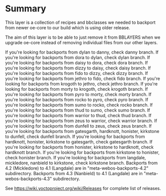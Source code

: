 # Summary

This layer is a collection of recipes and bbclasses we needed to backport
from newer oe-core to our build which is using older release.

The aim of this layer is to be able to just remove it from BBLAYERS when we
upgrade oe-core instead of removing individual files from our other layers.

If you're looking for backports from dylan to danny, check danny branch.
If you're looking for backports from dora to dylan, check dylan branch.
If you're looking for backports from daisy to dora, check dora branch.
If you're looking for backports from dizzy to daisy, check daisy branch.
If you're looking for backports from fido to dizzy, check dizzy branch.
If you're looking for backports from jethro to fido, check fido branch.
If you're looking for backports from krogoth to jethro, check jethro branch.
If you're looking for backports from morty to krogoth, check krogoth branch.
If you're looking for backports from pyro to morty, check morty branch.
If you're looking for backports from rocko to pyro, check pyro branch.
If you're looking for backports from sumo to rocko, check rocko branch.
If you're looking for backports from thud to sumo, check sumo branch.
If you're looking for backports from warrior to thud, check thud branch.
If you're looking for backports from zeus to warrior, check warrior branch.
If you're looking for backports from dunfell to zeus, check zeus branch.
If you're looking for backports from gatesgarth, hardknott, honister, kirkstone to dunfell, check dunfell branch.
If you're looking for backports from hardknott, honister, kirkstone to gatesgarth, check gatesgarth branch.
If you're looking for backports from honister, kirkstone to hardknott, check hardknott branch.
If you're looking for backports from kirkstone to honister, check honister branch.
If you're looking for backports from langdale, mickledore, nanbield to kirkstone, check kirkstone branch.
Backports from 4.2 (Mickledore) to 4.1 (Langdale) are in "meta-webos-backports-4.2" subdirectory.
Backports from 4.3 (Nanbield) to 4.1 (Langdale) are in "meta-webos-backports-4.3" subdirectory.

See https://wiki.yoctoproject.org/wiki/Releases for complete list of releases.
